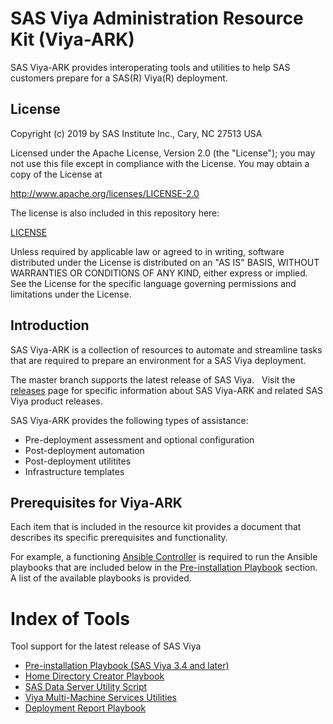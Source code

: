 # SAS Viya Administration Resource Kit (Viya-ARK)

SAS Viya-ARK provides interoperating tools and utilities to help SAS customers prepare for a SAS(R) Viya(R) deployment.

## License

Copyright (c) 2019 by SAS Institute Inc., Cary, NC 27513 USA

Licensed under the Apache License, Version 2.0 (the "License"); 
you may not use this file except in compliance with the License. 
You may obtain a copy of the License at

   http://www.apache.org/licenses/LICENSE-2.0
   
The license is also included in this repository here:

   [LICENSE](LICENSE)

Unless required by applicable law or agreed to in writing, software 
distributed under the License is distributed on an "AS IS" BASIS, 
WITHOUT WARRANTIES OR CONDITIONS OF ANY KIND, either express or implied. 
See the License for the specific language governing permissions and 
limitations under the License.

## Introduction
SAS Viya-ARK is a collection of resources to automate and streamline tasks that are required to prepare an environment for a SAS Viya deployment.

The master branch supports the latest release of SAS Viya.   Visit the [releases](releases) page for specific information about SAS Viya-ARK and related SAS Viya product releases.

SAS Viya-ARK provides the following types of assistance:

  * Pre-deployment assessment and optional configuration
  * Post-deployment automation
  * Post-deployment utilitites
  * Infrastructure templates

## Prerequisites for Viya-ARK
Each item that is included in the resource kit provides a document that describes its specific prerequisites and functionality.

For example, a functioning [Ansible Controller](http://docs.ansible.com/ansible/latest/intro_installation.html) is required to run  the Ansible playbooks that are included below in the [Pre-installation Playbook](playbooks/pre-install-playbook) section. A list of the available playbooks is provided.

# Index of Tools
Tool support for the latest release of SAS Viya
* [Pre-installation Playbook (SAS Viya 3.4 and later)](playbooks/pre-install-playbook)
* [Home Directory Creator Playbook](playbooks/home-directory-createor)
* [SAS Data Server Utility Script](utilities/postgres/viya)
* [Viya Multi-Machine Services Utilities](playbooks/viya-mmsu)
* [Deployment Report Playbook](playbooks/deployment-report)


